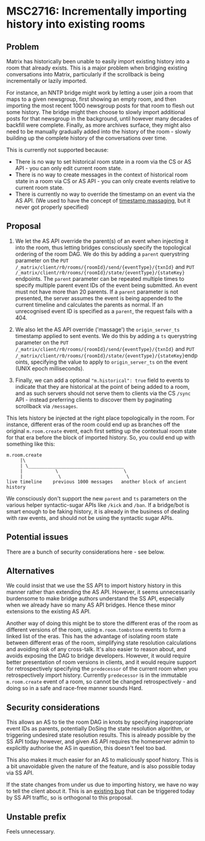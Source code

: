 # MSC2716: Incrementally importing history into existing rooms

## Problem

Matrix has historically been unable to easily import existing history into a
room that already exists. This is a major problem when bridging existing
conversations into Matrix, particularly if the scrollback is being
incrementally or lazily imported.

For instance, an NNTP bridge might work by letting a user join a room that
maps to a given newsgroup, first showing an empty room, and then importing the
most recent 1000 newsgroup posts for that room to flesh out some history.  The
bridge might then choose to slowly import additional posts for that newsgroup
in the background, until however many decades of backfill were complete.
Finally, as more archives surface, they might also need to be manually
gradually added into the history of the room - slowly building up the complete
history of the conversations over time.

This is currently not supported because:
 * There is no way to set historical room state in a room via the CS or AS API -
   you can only edit current room state.
 * There is no way to create messages in the context of historical room state in
   a room via CS or AS API - you can only create events relative to current room
   state.
 * There is currently no way to override the timestamp on an event via the AS API.
   (We used to have the concept of [timestamp
   massaging](https://matrix.org/docs/spec/application_service/r0.1.2#timestamp-massaging),
   but it never got properly specified)

## Proposal

 1. We let the AS API override the parent(s) of an event when injecting it into
    the room, thus letting bridges consciously specify the topological ordering of
    the room DAG.  We do this by adding a `parent` querystring parameter on the
    `PUT /_matrix/client/r0/rooms/{roomId}/send/{eventType}/{txnId}` and
    `PUT /_matrix/client/r0/rooms/{roomId}/state/{eventType}/{stateKey}` endpoints.
    The `parent` parameter can be repeated multiple times to specify multiple parent
    event IDs of the event being submitted.  An event must not have more than 20 parents.
    If a `parent` parameter is not presented, the server assumes the event is being
    appended to the current timeline and calculates the parents as normal.  If an
    unrecognised event ID is specified as a `parent`, the request fails with a 404.

 2. We also let the AS API override ('massage') the `origin_server_ts` timestamp applied
    to sent events.  We do this by adding a `ts` querystring parameter on the
    `PUT /_matrix/client/r0/rooms/{roomId}/send/{eventType}/{txnId}` and
    `PUT /_matrix/client/r0/rooms/{roomId}/state/{eventType}/{stateKey}`endpoints, specifying
    the value to apply to `origin_server_ts` on the event (UNIX epoch milliseconds).

 3. Finally, we can add a optional `"m.historical": true` field to events to
    indicate that they are historical at the point of being added to a room, and
    as such servers should not serve them to clients via the CS `/sync` API -
    instead preferring clients to discover them by paginating scrollback via
    `/messages`.

This lets history be injected at the right place topologically in the room.  For instance, different eras of the room could
end up as branches off the original `m.room.create` event, each first setting up the contextual room state for that era before
the block of imported history.  So, you could end up with something like this:

```
m.room.create
     |\
     | \___________________________________
     |            \                        \
     |             \                        \
live timeline    previous 1000 messages   another block of ancient history
```

We consciously don't support the new `parent` and `ts` parameters on the
various helper syntactic-sugar APIs like `/kick` and `/ban`.  If a bridge/bot is
smart enough to be faking history, it is already in the business of dealing
with raw events, and should not be using the syntactic sugar APIs.

## Potential issues

There are a bunch of security considerations here - see below.

## Alternatives

We could insist that we use the SS API to import history history in this manner rather than
extending the AS API.  However, it seems unnecessarily burdensome to make bridge authors
understand the SS API, especially when we already have so many AS API bridges.  Hence these
minor extensions to the existing AS API.

Another way of doing this might be to store the different eras of the room as
different versions of the room, using `m.room.tombstone` events to form a
linked list of the eras. This has the advantage of isolating room state
between different eras of the room, simplifying state resolution calculations
and avoiding risk of any cross-talk.  It's also easier to reason about, and
avoids exposing the DAG to bridge developers.  However, it would require
better presentation of room versions in clients, and it would require support
for retrospectively specifying the `predecessor` of the current room when you
retrospectively import history.  Currently `predecessor` is in the immutable
`m.room.create` event of a room, so cannot be changed retrospectively - and
doing so in a safe and race-free manner sounds Hard.

## Security considerations

This allows an AS to tie the room DAG in knots by specifying inappropriate
event IDs as parents, potentially DoSing the state resolution algorithm, or
triggering undesired state resolution results. This is already possible by the
SS API today however, and given AS API requires the homeserver admin to
explicitly authorise the AS in question, this doesn't feel too bad.

This also makes it much easier for an AS to maliciously spoof history.  This
is a bit unavoidable given the nature of the feature, and is also possible
today via SS API.

If the state changes from under us due to importing history, we have no way to
tell the client about it.  This is an [existing
bug](https://github.com/matrix-org/synapse/issues/4508) that can be triggered
today by SS API traffic, so is orthogonal to this proposal.

## Unstable prefix

Feels unnecessary.